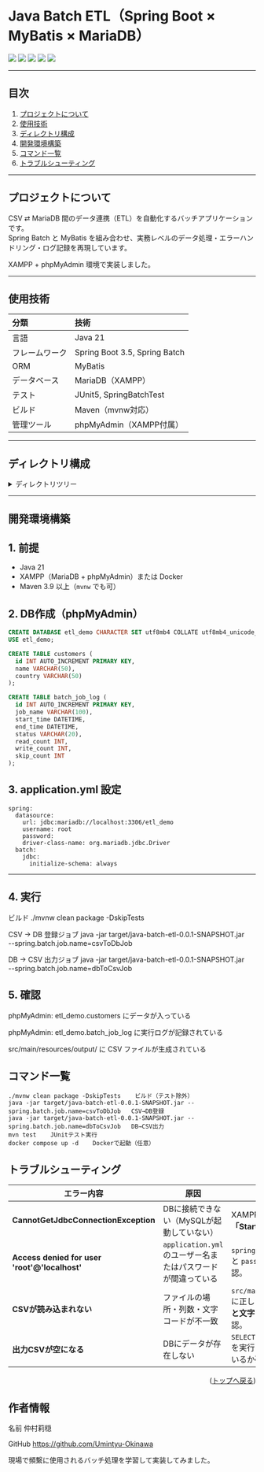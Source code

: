 <div id="top"></div>

# Java Batch ETL（Spring Boot × MyBatis × MariaDB）

<p align="left">
  <img src="https://img.shields.io/badge/Java-21-007396.svg?logo=java&style=for-the-badge">
  <img src="https://img.shields.io/badge/SpringBoot-3.5-6DB33F.svg?logo=springboot&style=for-the-badge&logoColor=white">
  <img src="https://img.shields.io/badge/MyBatis-3.5.15-D71F00.svg?logo=databricks&style=for-the-badge">
  <img src="https://img.shields.io/badge/MariaDB-11.3.2-003545.svg?logo=mariadb&style=for-the-badge">
  <img src="https://img.shields.io/badge/Maven-Build-1565C0.svg?logo=apache-maven&style=for-the-badge">
</p>

---

## 目次

1. [プロジェクトについて](#プロジェクトについて)
2. [使用技術](#使用技術)
3. [ディレクトリ構成](#ディレクトリ構成)
4. [開発環境構築](#開発環境構築)
5. [コマンド一覧](#コマンド一覧)
6. [トラブルシューティング](#トラブルシューティング)

---

## プロジェクトについて

CSV ⇄ MariaDB 間のデータ連携（ETL）を自動化するバッチアプリケーションです。  
Spring Batch と MyBatis を組み合わせ、実務レベルのデータ処理・エラーハンドリング・ログ記録を再現しています。  

XAMPP + phpMyAdmin 環境で実装しました。  

---

## 使用技術

| 分類 | 技術 |
|:--|:--|
| 言語 | Java 21 |
| フレームワーク | Spring Boot 3.5, Spring Batch |
| ORM | MyBatis |
| データベース | MariaDB（XAMPP） |
| テスト | JUnit5, SpringBatchTest |
| ビルド | Maven（mvnw対応） |
| 管理ツール | phpMyAdmin（XAMPP付属） |

---

## ディレクトリ構成

<details>
<summary>ディレクトリツリー</summary>

```text

java-batch-etl/
├─ src/
│ ├─ main/java/com/example/batch/
│ │ ├─ config/ # Job / Step / Reader / Writer 定義
│ │ ├─ domain/ # Entityクラス
│ │ ├─ job/ # Job構成（csvToDb, dbToCsv）
│ │ ├─ listener/ # JobExecutionListener
│ │ ├─ repository/ # MyBatis Mapper
│ │ └─ service/ # バッチスケジューラ
│ ├─ resources/
│ │ ├─ input/ # 入力CSV
│ │ ├─ output/ # 出力CSV
│ │ ├─ mapper/ # MyBatis XML
│ │ └─ application.yml
└─ pom.xml

```
</details>

---

## 開発環境構築

## 1. 前提
- Java 21  
- XAMPP（MariaDB + phpMyAdmin）または Docker  
- Maven 3.9 以上（`mvnw` でも可）

## 2. DB作成（phpMyAdmin）

```sql
CREATE DATABASE etl_demo CHARACTER SET utf8mb4 COLLATE utf8mb4_unicode_ci;
USE etl_demo;

CREATE TABLE customers (
  id INT AUTO_INCREMENT PRIMARY KEY,
  name VARCHAR(50),
  country VARCHAR(50)
);

CREATE TABLE batch_job_log (
  id INT AUTO_INCREMENT PRIMARY KEY,
  job_name VARCHAR(100),
  start_time DATETIME,
  end_time DATETIME,
  status VARCHAR(20),
  read_count INT,
  write_count INT,
  skip_count INT
);
```

## 3. application.yml 設定

```
spring:
  datasource:
    url: jdbc:mariadb://localhost:3306/etl_demo
    username: root
    password:
    driver-class-name: org.mariadb.jdbc.Driver
  batch:
    jdbc:
      initialize-schema: always
```

---

## 4. 実行

 ビルド
./mvnw clean package -DskipTests

 CSV → DB 登録ジョブ
java -jar target/java-batch-etl-0.0.1-SNAPSHOT.jar \
  --spring.batch.job.name=csvToDbJob

 DB → CSV 出力ジョブ
java -jar target/java-batch-etl-0.0.1-SNAPSHOT.jar \
  --spring.batch.job.name=dbToCsvJob
  
## 5. 確認
phpMyAdmin: etl_demo.customers にデータが入っている

phpMyAdmin: etl_demo.batch_job_log に実行ログが記録されている

src/main/resources/output/ に CSV ファイルが生成されている

## コマンド一覧

```
./mvnw clean package -DskipTests	ビルド（テスト除外）
java -jar target/java-batch-etl-0.0.1-SNAPSHOT.jar --spring.batch.job.name=csvToDbJob	CSV→DB登録
java -jar target/java-batch-etl-0.0.1-SNAPSHOT.jar --spring.batch.job.name=dbToCsvJob	DB→CSV出力
mvn test	JUnitテスト実行
docker compose up -d	Dockerで起動（任意）
```

## トラブルシューティング
| エラー内容                                         | 原因                                      | 対処方法                                                             |
| --------------------------------------------- | --------------------------------------- | ---------------------------------------------------------------- |
| **CannotGetJdbcConnectionException**          | DBに接続できない（MySQLが起動していない）                | XAMPPを起動し、**MySQLを「Start」** にする。                                 |
| **Access denied for user 'root'@'localhost'** | `application.yml` のユーザー名またはパスワードが間違っている | `spring.datasource.username` と `password` の設定を再確認。               |
| **CSVが読み込まれない**                               | ファイルの場所・列数・文字コードが不一致                    | `src/main/resources/input/` に正しいCSVを配置し、**列数と文字コード(UTF-8)** を確認。 |
| **出力CSVが空になる**                                | DBにデータが存在しない                            | `SELECT * FROM customers;` を実行して、データが入っているか確認。                   |


<p align="right">(<a href="#top">トップへ戻る</a>)</p>

## 作者情報

名前	仲村莉穏

GitHub	https://github.com/Umintyu-Okinawa

現場で頻繫に使用されるバッチ処理を学習して実装してみました。



